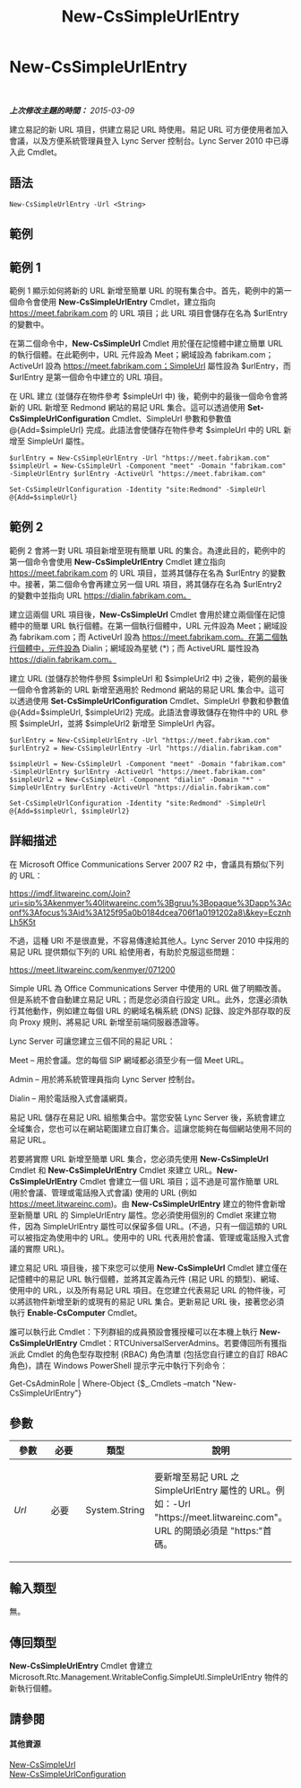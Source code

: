 ﻿---
title: New-CsSimpleUrlEntry
TOCTitle: New-CsSimpleUrlEntry
ms:assetid: 3d9dbebf-d23f-40da-9676-19e7906decda
ms:mtpsurl: https://technet.microsoft.com/zh-tw/library/Gg425902(v=OCS.15)
ms:contentKeyID: 49290676
ms.date: 08/10/2015
mtps_version: v=OCS.15
ms.translationtype: HT
---

# New-CsSimpleUrlEntry

 

_**上次修改主題的時間：** 2015-03-09_

建立易記的新 URL 項目，供建立易記 URL 時使用。易記 URL 可方便使用者加入會議，以及方便系統管理員登入 Lync Server 控制台。Lync Server 2010 中已導入此 Cmdlet。

## 語法

    New-CsSimpleUrlEntry -Url <String>

## 範例

## 範例 1

範例 1 顯示如何將新的 URL 新增至簡單 URL 的現有集合中。首先，範例中的第一個命令會使用 **New-CsSimpleUrlEntry** Cmdlet，建立指向 https://meet.fabrikam.com 的 URL 項目；此 URL 項目會儲存在名為 $urlEntry 的變數中。

在第二個命令中，**New-CsSimpleUrl** Cmdlet 用於僅在記憶體中建立簡單 URL 的執行個體。在此範例中，URL 元件設為 Meet；網域設為 fabrikam.com；ActiveUrl 設為 https://meet.fabrikam.com；SimpleUrl 屬性設為 $urlEntry，而 $urlEntry 是第一個命令中建立的 URL 項目。

在 URL 建立 (並儲存在物件參考 $simpleUrl 中) 後，範例中的最後一個命令會將新的 URL 新增至 Redmond 網站的易記 URL 集合。這可以透過使用 **Set-CsSimpleUrlConfiguration** Cmdlet、SimpleUrl 參數和參數值 @{Add=$simpleUrl} 完成。此語法會使儲存在物件參考 $simpleUrl 中的 URL 新增至 SimpleUrl 屬性。

    $urlEntry = New-CsSimpleUrlEntry -Url "https://meet.fabrikam.com"
    $simpleUrl = New-CsSimpleUrl -Component "meet" -Domain "fabrikam.com" -SimpleUrlEntry $urlEntry -ActiveUrl "https://meet.fabrikam.com"
    
    Set-CsSimpleUrlConfiguration -Identity "site:Redmond" -SimpleUrl @{Add=$simpleUrl}

## 範例 2

範例 2 會將一對 URL 項目新增至現有簡單 URL 的集合。為達此目的，範例中的第一個命令會使用 **New-CsSimpleUrlEntry** Cmdlet 建立指向 https://meet.fabrikam.com 的 URL 項目，並將其儲存在名為 $urlEntry 的變數中。接著，第二個命令會再建立另一個 URL 項目，將其儲存在名為 $urlEntry2 的變數中並指向 URL https://dialin.fabrikam.com。

建立這兩個 URL 項目後，**New-CsSimpleUrl** Cmdlet 會用於建立兩個僅在記憶體中的簡單 URL 執行個體。在第一個執行個體中，URL 元件設為 Meet；網域設為 fabrikam.com；而 ActiveUrl 設為 https://meet.fabrikam.com。在第二個執行個體中，元件設為 Dialin；網域設為星號 (\*)；而 ActiveURL 屬性設為 https://dialin.fabrikam.com。

建立 URL (並儲存於物件參照 $simpleUrl 和 $simpleUrl2 中) 之後，範例的最後一個命令會將新的 URL 新增至適用於 Redmond 網站的易記 URL 集合中。這可以透過使用 **Set-CsSimpleUrlConfiguration** Cmdlet、SimpleUrl 參數和參數值 @{Add=$simpleUrl, $simpleUrl2} 完成。此語法會導致儲存在物件中的 URL 參照 $simpleUrl，並將 $simpleUrl2 新增至 SimpleUrl 內容。

    $urlEntry = New-CsSimpleUrlEntry -Url "https://meet.fabrikam.com"
    $urlEntry2 = New-CsSimpleUrlEntry -Url "https://dialin.fabrikam.com"
    
    $simpleUrl = New-CsSimpleUrl -Component "meet" -Domain "fabrikam.com" -SimpleUrlEntry $urlEntry -ActiveUrl "https://meet.fabrikam.com"
    $simpleUrl2 = New-CsSimpleUrl -Component "dialin" -Domain "*" -SimpleUrlEntry $urlEntry -ActiveUrl "https://dialin.fabrikam.com"
    
    Set-CsSimpleUrlConfiguration -Identity "site:Redmond" -SimpleUrl @{Add=$simpleUrl, $simpleUrl2}

## 詳細描述

在 Microsoft Office Communications Server 2007 R2 中，會議具有類似下列的 URL：

https://imdf.litwareinc.com/Join?uri=sip%3Akenmyer%40litwareinc.com%3Bgruu%3Bopaque%3Dapp%3Aconf%3Afocus%3Aid%3A125f95a0b0184dcea706f1a0191202a8\&key=EcznhLh5K5t

不過，這種 URl 不是很直覺，不容易傳達給其他人。Lync Server 2010 中採用的易記 URL 提供類似下列的 URL 給使用者，有助於克服這些問題：

https://meet.litwareinc.com/kenmyer/071200

Simple URL 為 Office Communications Server 中使用的 URL 做了明顯改善。但是系統不會自動建立易記 URL；而是您必須自行設定 URL。此外，您還必須執行其他動作，例如建立每個 URL 的網域名稱系統 (DNS) 記錄、設定外部存取的反向 Proxy 規則、將易記 URL 新增至前端伺服器憑證等。

Lync Server 可讓您建立三個不同的易記 URL：

Meet – 用於會議。您的每個 SIP 網域都必須至少有一個 Meet URL。

Admin – 用於將系統管理員指向 Lync Server 控制台。

Dialin – 用於電話撥入式會議網頁。

易記 URL 儲存在易記 URL 組態集合中。當您安裝 Lync Server 後，系統會建立全域集合，您也可以在網站範圍建立自訂集合。這讓您能夠在每個網站使用不同的易記 URL。

若要將實際 URL 新增至簡單 URL 集合，您必須先使用 **New-CsSimpleUrl** Cmdlet 和 **New-CsSimpleUrlEntry** Cmdlet 來建立 URL。**New-CsSimpleUrlEntry** Cmdlet 會建立一個 URL 項目；這不過是可當作簡單 URL (用於會議、管理或電話撥入式會議) 使用的 URL (例如 https://meet.litwareinc.com)。由 **New-CsSimpleUrlEntry** 建立的物件會新增至新簡單 URL 的 SimpleUrlEntry 屬性。您必須使用個別的 Cmdlet 來建立物件，因為 SimpleUrlEntry 屬性可以保留多個 URL。(不過，只有一個這類的 URL 可以被指定為使用中的 URL。使用中的 URL 代表用於會議、管理或電話撥入式會議的實際 URL)。

建立易記 URL 項目後，接下來您可以使用 **New-CsSimpleUrl** Cmdlet 建立僅在記憶體中的易記 URL 執行個體，並將其定義為元件 (易記 URL 的類型)、網域、使用中的 URL，以及所有易記 URL 項目。在您建立代表易記 URL 的物件後，可以將該物件新增至新的或現有的易記 URL 集合。更新易記 URL 後，接著您必須執行 **Enable-CsComputer** Cmdlet。

誰可以執行此 Cmdlet：下列群組的成員預設會獲授權可以在本機上執行 **New-CsSimpleUrlEntry** Cmdlet：RTCUniversalServerAdmins。若要傳回所有獲指派此 Cmdlet 的角色型存取控制 (RBAC) 角色清單 (包括您自行建立的自訂 RBAC 角色)，請在 Windows PowerShell 提示字元中執行下列命令：

Get-CsAdminRole | Where-Object {$\_.Cmdlets –match "New-CsSimpleUrlEntry"}

## 參數


<table>
<colgroup>
<col style="width: 25%" />
<col style="width: 25%" />
<col style="width: 25%" />
<col style="width: 25%" />
</colgroup>
<thead>
<tr class="header">
<th>參數</th>
<th>必要</th>
<th>類型</th>
<th>說明</th>
</tr>
</thead>
<tbody>
<tr class="odd">
<td><p><em>Url</em></p></td>
<td><p>必要</p></td>
<td><p>System.String</p></td>
<td><p>要新增至易記 URL 之 SimpleUrlEntry 屬性的 URL。例如：-Url &quot;https://meet.litwareinc.com&quot;。URL 的開頭必須是 &quot;https:&quot;首碼。</p></td>
</tr>
</tbody>
</table>


## 輸入類型

無。

## 傳回類型

**New-CsSimpleUrlEntry** Cmdlet 會建立 Microsoft.Rtc.Management.WritableConfig.SimpleUtl.SimpleUrlEntry 物件的新執行個體。

## 請參閱

#### 其他資源

[New-CsSimpleUrl](new-cssimpleurl.md)  
[New-CsSimpleUrlConfiguration](new-cssimpleurlconfiguration.md)

